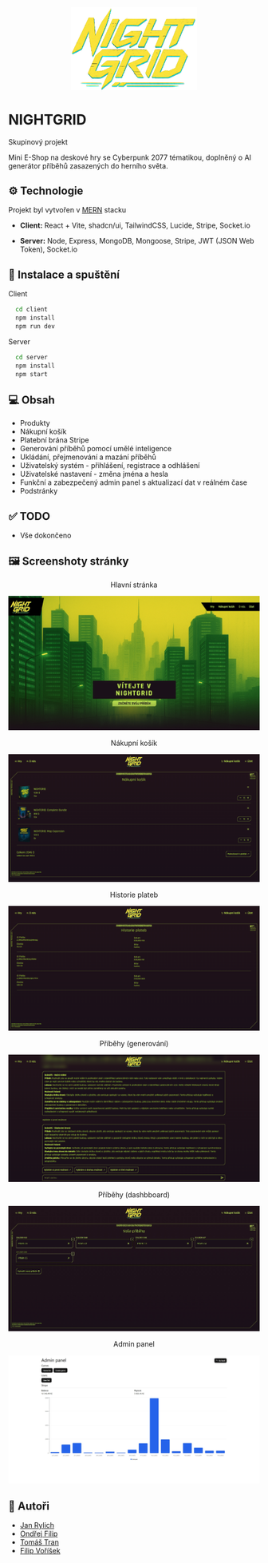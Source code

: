 <div align="center">
<img width="50%" src="https://github.com/ondrejfilip1/skupinovy-projekt-2025/blob/main/client/src/assets/logo.png?raw=true">
</div>

# NIGHTGRID

<p>Skupinový projekt</p>
<p>Mini E-Shop na deskové hry se Cyberpunk 2077 tématikou, doplněný o AI generátor příběhů zasazených do herního světa.</p>

## ⚙️ Technologie

<p>Projekt byl vytvořen v <a href="https://www.mongodb.com/resources/languages/mern-stack">MERN</a> stacku</p>

- **Client:** React + Vite, shadcn/ui, TailwindCSS, Lucide, Stripe, Socket.io

- **Server:** Node, Express, MongoDB, Mongoose, Stripe, JWT (JSON Web Token), Socket.io

## 🚀 Instalace a spuštění

Client

```bash
  cd client
  npm install
  npm run dev
```
Server

```bash
  cd server
  npm install
  npm start
```

## 💻 Obsah
- Produkty
- Nákupní košík
- Platební brána Stripe
- Generování příběhů pomocí umělé inteligence
- Ukládání, přejmenování a mazání příběhů
- Uživatelský systém - přihlášení, registrace a odhlášení
- Uživatelské nastavení - změna jména a hesla
- Funkční a zabezpečený admin panel s aktualizací dat v reálném čase
- Podstránky

## ✅ TODO
- Vše dokončeno

## 🖼️ Screenshoty stránky
<p align="center">Hlavní stránka</p>
<img src="https://github.com/ondrejfilip1/skupinovy-projekt-2025/blob/main/readme-assets/hlavni_stranka.jpeg?raw=true">
<p align="center">Nákupní košík</p>
<img src="https://github.com/ondrejfilip1/skupinovy-projekt-2025/blob/main/readme-assets/nakupni_kosik.png?raw=true">
<p align="center">Historie plateb</p>
<img src="https://github.com/ondrejfilip1/skupinovy-projekt-2025/blob/main/readme-assets/historie_plateb.png?raw=true">
<p align="center">Příběhy (generování)</p>
<img src="https://github.com/ondrejfilip1/skupinovy-projekt-2025/blob/main/readme-assets/pribehy.png?raw=true">
<p align="center">Příběhy (dashbboard)</p>
<img src="https://github.com/ondrejfilip1/skupinovy-projekt-2025/blob/main/readme-assets/pribehy2.jpeg?raw=true">
<p align="center">Admin panel</p>
<img src="https://github.com/ondrejfilip1/skupinovy-projekt-2025/blob/main/readme-assets/admin_panel.jpeg?raw=true">

## 👥 Autoři

- [Jan Rylich](https://github.com/DoubleBlackFox)
- [Ondřej Filip](https://github.com/ondrejfilip1)
- [Tomáš Tran](https://github.com/Hurmex)
- [Filip Voříšek](https://github.com/FiLlInnnn)
